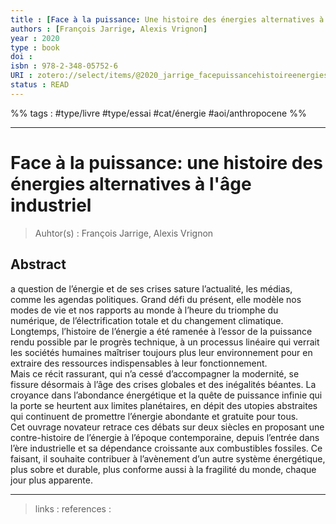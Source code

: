```yaml
---
title : [Face à la puissance: Une histoire des énergies alternatives à l'âge industriel]
authors : [François Jarrige, Alexis Vrignon]
year : 2020
type : book
doi : 
isbn : 978-2-348-05752-6
URI : zotero://select/items/@2020_jarrige_facepuissancehistoireenergiesalternativesageindustriel
status : READ
---
```


%% tags : #type/livre #type/essai #cat/énergie #aoi/anthropocene  %% 

---

Face à la puissance: une histoire des énergies alternatives à l'âge industriel
===
> Auhtor(s) : François Jarrige, Alexis Vrignon

## Abstract
a question de l’énergie et de ses crises sature l’actualité, les médias, comme les agendas politiques. Grand défi du présent, elle modèle nos modes de vie et nos rapports au monde à l’heure du triomphe du numérique, de l’électrification totale et du changement climatique.  
Longtemps, l’histoire de l’énergie a été ramenée à l’essor de la puissance rendu possible par le progrès technique, à un processus linéaire qui verrait les sociétés humaines maîtriser toujours plus leur environnement pour en extraire des ressources indispensables à leur fonctionnement.  
Mais ce récit rassurant, qui n’a cessé d’accompagner la modernité, se fissure désormais à l’âge des crises globales et des inégalités béantes. La croyance dans l’abondance énergétique et la quête de puissance infinie qui la porte se heurtent aux limites planétaires, en dépit des utopies abstraites qui continuent de promettre l’énergie abondante et gratuite pour tous.  
Cet ouvrage novateur retrace ces débats sur deux siècles en proposant une contre-histoire de l’énergie à l’époque contemporaine, depuis l’entrée dans l’ère industrielle et sa dépendance croissante aux combustibles fossiles. Ce faisant, il souhaite contribuer à l’avènement d’un autre système énergétique, plus sobre et durable, plus conforme aussi à la fragilité du monde, chaque jour plus apparente.


---
> links : 
> references : 